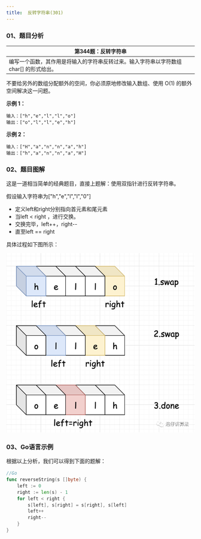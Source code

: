 ```yaml
---
title:  反转字符串(301)
---
```


### 01、题目分析

| 第344题：反转字符串                                          |
| ------------------------------------------------------------ |
| 编写一个函数，其作用是将输入的字符串反转过来。输入字符串以字符数组 char[] 的形式给出。 |

不要给另外的数组分配额外的空间，你必须原地修改输入数组、使用 O(1) 的额外空间解决这一问题。

**示例 1：**

```
输入：["h","e","l","l","o"]
输出：["o","l","l","e","h"]
```

**示例 2：**

```
输入：["H","a","n","n","a","h"]
输出：["h","a","n","n","a","H"]
```

### 02、题目图解

这是一道相当简单的经典题目，直接上题解：使用双指针进行反转字符串。

假设输入字符串为["h","e","l","l","0"]

- 定义left和right分别指向首元素和尾元素
- 当left < right ，进行交换。
- 交换完毕，left++，right--
- 直至left == right

具体过程如下图所示：


<img src="./301/1.jpg" alt="PNG" style="zoom:67%"/>

### 03、Go语言示例

根据以上分析，我们可以得到下面的题解：

```go
//Go
func reverseString(s []byte) {
	left := 0
	right := len(s) - 1
	for left < right {
		s[left], s[right] = s[right], s[left]
		left++
		right--
	}
}
```
